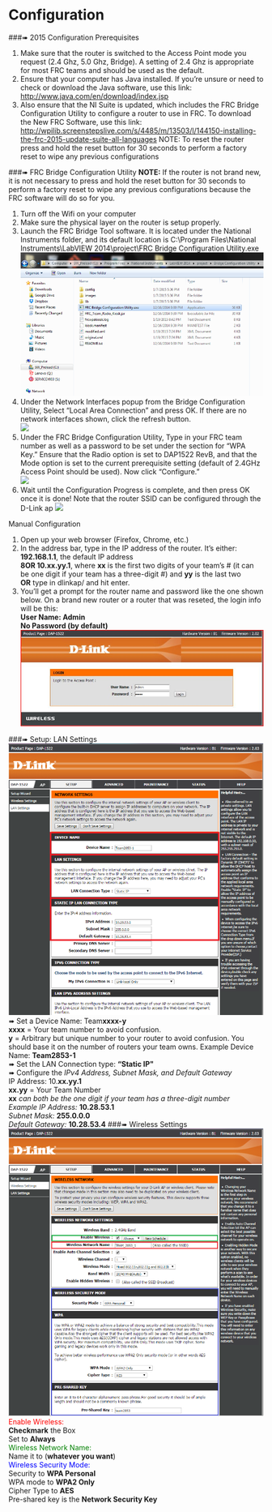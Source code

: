 # Configuration
###➠ 2015 Configuration Prerequisites
1. Make sure that the router is switched to the Access Point mode you request (2.4 Ghz, 5.0 Ghz, Bridge). A setting of 2.4 Ghz is appropriate for most FRC teams and should be used as the default.
2. Ensure that your computer has Java installed. If you’re unsure or need to check or download the Java software, use this link: http://www.java.com/en/download/index.jsp
3. Also ensure that the NI Suite is updated, which includes the FRC Bridge Configuration Utility to configure a router to use in FRC. To download the New FRC Software, use this link: http://wpilib.screenstepslive.com/s/4485/m/13503/l/144150-installing-the-frc-2015-update-suite-all-languages
NOTE: To reset the router press and hold the reset button for 30 seconds to perform a factory reset to wipe any previous configurations

###➠ FRC Bridge Configuration Utility
**NOTE:** If the router is not brand new, it is not necessary to press and hold the reset button for 30 seconds to perform a factory reset to wipe any previous configurations because the FRC software will do so for you.
1. Turn off the Wifi on your computer
2. Make sure the physical layer on the router is setup properly.
3. Launch the FRC Bridge Tool software. It is located under the National Instruments folder, and its default location is C:\Program Files\National Instruments\LabVIEW 2014\project\FRC Bridge Configuration Utility.exe <br />
![](./image02.png) <br />
4. Under the Network Interfaces popup from the Bridge Configuration Utility, Select “Local Area Connection” and press OK. If there are no network interfaces shown, click the refresh button. <br />
![](./image11.png>) <br />
5. Under the FRC Bridge Configuration Utility, Type in your FRC team number as well as a password to be set under the section for “WPA Key.” Ensure that the Radio option is set to DAP1522 RevB, and that the Mode option is set to the current prerequisite setting (default of 2.4GHz Access Point should be used). Now click “Configure.” <br />
![](./image05.png>) <br />
6.  Wait until the Configuration Progress is complete, and then press OK once it is done! Note that the router SSID can be configured through the D-Link ap
![](./image04.png>)<br />

Manual Configuration
1. Open up your web browser (Firefox, Chrome, etc.)
2. In the address bar, type in the IP address of the router. It’s either: <br />
    **192.168.1.1**, the default IP address <br />
    **8OR 10.xx.yy.1**, where **xx** is the first two          digits of your team’s # (it can be one digit if your       team has a three-digit #) and **yy** is the last two <br />
    **OR** type in dlinkap/ and hit enter.
3. You’ll get a prompt for the router name and password like the one shown below. On a brand new router or a router that was reseted, the login info will be this: <br />
**User Name: Admin** <br />
**No Password (by default)** <br />
![](./image10.jpg)

###➠ Setup: LAN Settings
![](./image06.png)
➠ Set a Device Name: Team**xxxx-y** <br />
    **xxxx** = Your team number to avoid confusion. <br />     **y** = Arbitrary but unique number to your router to      avoid confusion. You should base it on the number of       routers your team owns.
Example Device Name: **Team2853-1** <br />
➠ Set the LAN Connection type:  **“Static IP"** <br />
➠ Configure the *IPv4 Address, Subnet Mask, and Default Gateway* <br />
    IP Address: 10.**xx.yy.1** <br />
	**xx.yy** = Your Team Number <br />
        **xx** *can both be the one digit if your team has         a three-digit number* <br />
    *Example IP Address:* **10.28.53.1** <br />
    *Subnet Mask:* **255.0.0.0** <br />
    *Default Gateway:* **10.28.53.4**
###➠ Wireless Settings
![](./image08.png)
<font color = "red">Enable Wireless:</font> <br />
**Checkmark** the Box <br />
Set to **Always** <br />
<font color = "green">Wireless Network Name: </font> <br />
Name it to (**whatever you want**) <br />
<font color = "blue"> Wireless Security Mode: </font> <br />
Security to **WPA Personal** <br />
WPA mode to **WPA2 Only** <br />
Cipher Type to  **AES** <br />
Pre-shared key is the **Network Security Key**
